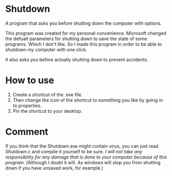 # Shutdown
A program that asks you before shutting down the computer with options.

This program was created for my personal convenience.
Microsoft changed the defualt parameters for shutting down to save
the state of some programs. Which I don't like. So I made this program
in order to be able to shutdown my computer with one click.

It also asks you before actually shutting down to prevent accidents.

# How to use

1. Create a shortcut of the .exe file.
2. Then change the icon of the shortcut to something you like by going in to properties.
3. Pin the shortcut to your desktop.

# Comment

If you think that the Shutdown.exe might contain virus, you can just read
Shutdown.c and compile it yourself to be sure. *I will not take any responsibility for any damage that is done to your computer because of this program.* (Although I doubt it will. As windows will stop you from shutting down if you have unsaved work, for example.)
